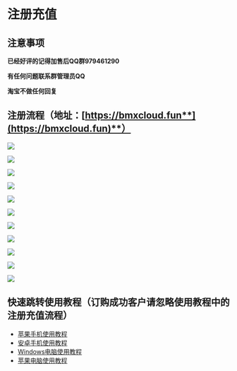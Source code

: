 # 注册充值

## 注意事项

**已经好评的记得加售后QQ群979461290**

**有任何问题联系群管理员QQ** 

 **淘宝不做任何回复**

## **注册流程（地址：**[**https://bmxcloud.fun**](https://bmxcloud.fun)**）**

![](.gitbook/assets/image%20%2810%29.png)

![](.gitbook/assets/image%20%283%29.png)

![](.gitbook/assets/image%20%288%29.png)

![](.gitbook/assets/image%20%289%29.png)

![](.gitbook/assets/image%20%285%29.png)

![](.gitbook/assets/image%20%286%29.png)

![](.gitbook/assets/image%20%2811%29.png)

![](.gitbook/assets/image%20%281%29.png)

![](.gitbook/assets/image%20%287%29.png)

![](.gitbook/assets/image.png)

![](.gitbook/assets/image%20%284%29.png)

## 快速跳转使用教程（订购成功客户请忽略使用教程中的注册充值流程）

* [苹果手机使用教程](https://bmx168.com/use/ios)
* [安卓手机使用教程](https://bmx168.com/use/android)
* [Windows电脑使用教程](https://bmx168.com/use/win)
* [苹果电脑使用教程](https://bmx168.com/use/mac)



